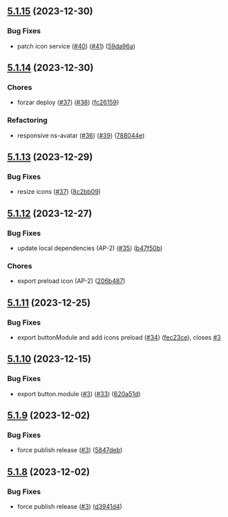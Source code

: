 ## [5.1.15](https://github.com/chicromedia/ng-solid/compare/v5.1.14...v5.1.15) (2023-12-30)


### Bug Fixes

* patch icon service ([#40](https://github.com/chicromedia/ng-solid/issues/40)) ([#41](https://github.com/chicromedia/ng-solid/issues/41)) ([59da96a](https://github.com/chicromedia/ng-solid/commit/59da96a2688b47812086ffdc11f45cd03faeb5e4))

## [5.1.14](https://github.com/chicromedia/ng-solid/compare/v5.1.13...v5.1.14) (2023-12-30)


### Chores

* forzar deploy ([#37](https://github.com/chicromedia/ng-solid/issues/37)) ([#38](https://github.com/chicromedia/ng-solid/issues/38)) ([fc26159](https://github.com/chicromedia/ng-solid/commit/fc261590b201038b9aee4a6355607f181da50e6a))


### Refactoring

* responsive ns-avatar ([#36](https://github.com/chicromedia/ng-solid/issues/36)) ([#39](https://github.com/chicromedia/ng-solid/issues/39)) ([788044e](https://github.com/chicromedia/ng-solid/commit/788044ef7a06ba15f7ce8ae880ef2e60e2dcb8b2))

## [5.1.13](https://github.com/chicromedia/ng-solid/compare/v5.1.12...v5.1.13) (2023-12-29)


### Bug Fixes

* resize icons ([#37](https://github.com/chicromedia/ng-solid/issues/37)) ([8c2bb09](https://github.com/chicromedia/ng-solid/commit/8c2bb093b41a550a858b697b2d474aac08af6b42))

## [5.1.12](https://github.com/chicromedia/ng-solid/compare/v5.1.11...v5.1.12) (2023-12-27)


### Bug Fixes

* update local dependencies (AP-2) ([#35](https://github.com/chicromedia/ng-solid/issues/35)) ([b47f50b](https://github.com/chicromedia/ng-solid/commit/b47f50b96ba2a60286a5da58c44684bef313f627))


### Chores

* export preload icon (AP-2) ([206b487](https://github.com/chicromedia/ng-solid/commit/206b487819d364babe5cd7a56f44ec9cbc1f29cc))

## [5.1.11](https://github.com/chicromedia/ng-solid/compare/v5.1.10...v5.1.11) (2023-12-25)


### Bug Fixes

* export buttonModule and add icons preload ([#34](https://github.com/chicromedia/ng-solid/issues/34)) ([fec23ce](https://github.com/chicromedia/ng-solid/commit/fec23ce60fd1d2e9d281934628c8cba25ed6126d)), closes [#3](https://github.com/chicromedia/ng-solid/issues/3)

## [5.1.10](https://github.com/chicromedia/ng-solid/compare/v5.1.9...v5.1.10) (2023-12-15)


### Bug Fixes

* export button.module ([#3](https://github.com/chicromedia/ng-solid/issues/3)) ([#33](https://github.com/chicromedia/ng-solid/issues/33)) ([620a51d](https://github.com/chicromedia/ng-solid/commit/620a51d60a69ccb3743fd93e2c206b3c91747edf))

## [5.1.9](https://github.com/chicromedia/ng-solid/compare/v5.1.8...v5.1.9) (2023-12-02)


### Bug Fixes

* force publish release ([#3](https://github.com/chicromedia/ng-solid/issues/3)) ([5847deb](https://github.com/chicromedia/ng-solid/commit/5847deb5ddee1bf487de7dc8c1311bd6ba0feabd))

## [5.1.8](https://github.com/chicromedia/ng-solid/compare/v5.1.7...v5.1.8) (2023-12-02)


### Bug Fixes

* force publish release ([#3](https://github.com/chicromedia/ng-solid/issues/3)) ([d3941d4](https://github.com/chicromedia/ng-solid/commit/d3941d43d21881df3db2e4ddbebcda3a6f44c880))
